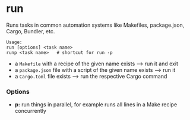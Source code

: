 # run

Runs tasks in common automation systems like Makefiles, package.json, Cargo, Bundler, etc.

```
Usage: 
run [options] <task name>
runp <task name>   # shortcut for run -p
```

- a `Makefile` with a recipe of the given name exists --> run it and exit
- a `package.json` file with a script of the given name exists --> run it
- a `Cargo.toml` file exists --> run the respective Cargo command


### Options

- **p:** run things in parallel, for example runs all lines in a Make recipe concurrently

